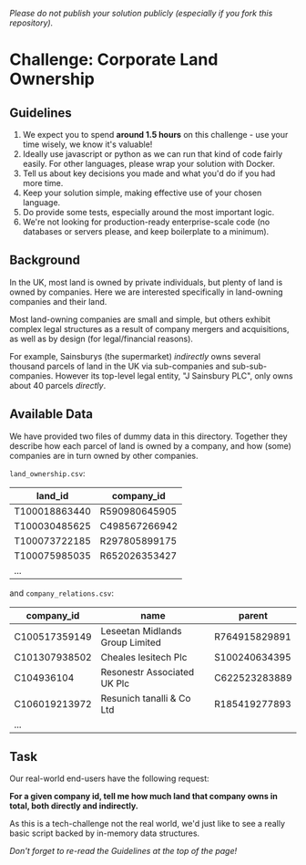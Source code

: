 _Please do not publish your solution publicly (especially if you fork this repository)._

# Challenge: Corporate Land Ownership

## Guidelines

1. We expect you to spend **around 1.5 hours** on this challenge - use your time wisely, we know it's valuable!
2. Ideally use javascript or python as we can run that kind of code fairly easily. For other languages, please wrap your solution with Docker.
3. Tell us about key decisions you made and what you'd do if you had more time.
4. Keep your solution simple, making effective use of your chosen language.
5. Do provide some tests, especially around the most important logic.
6. We're not looking for production-ready enterprise-scale code (no databases or servers please, and keep boilerplate to a minimum).

## Background

In the UK, most land is owned by private individuals, but plenty of land is owned by companies. Here we are
interested specifically in land-owning companies and their land.

Most land-owning companies are small and simple, but others exhibit complex legal structures as a result of
company mergers and acquisitions, as well as by design (for legal/financial reasons).

For example, Sainsburys (the supermarket) _indirectly_ owns several thousand parcels of land in the UK via
sub-companies and sub-sub-companies. However its top-level legal entity, "J Sainsbury PLC", only owns about 40
parcels _directly_.

## Available Data

We have provided two files of dummy data in this directory. Together they describe how each parcel of
land is owned by a company, and how (some) companies are in turn owned by other companies.

`land_ownership.csv`:

| land_id       | company_id    |
| ------------- | ------------- |
| T100018863440 | R590980645905 |
| T100030485625 | C498567266942 |
| T100073722185 | R297805899175 |
| T100075985035 | R652026353427 |
| ...           |               |

and `company_relations.csv`:

| company_id    | name                            | parent        |
| ------------- | ------------------------------- | ------------- |
| C100517359149 | Leseetan Midlands Group Limited | R764915829891 |
| C101307938502 | Cheales lesitech Plc            | S100240634395 |
| C104936104    | Resonestr Associated UK Plc     | C622523283889 |
| C106019213972 | Resunich tanalli & Co Ltd       | R185419277893 |
| ...           |                                 |               |

## Task

Our real-world end-users have the following request:

**For a given company id, tell me how much land that company owns in total, both directly and indirectly.**

As this is a tech-challenge not the real world, we'd just like to see a really basic script backed by
in-memory data structures.

_Don't forget to re-read the Guidelines at the top of the page!_